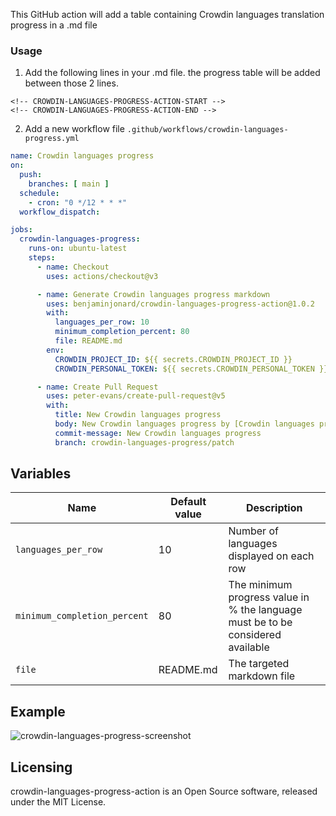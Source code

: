 This GitHub action will add a table containing Crowdin languages translation progress in a .md file

### Usage

1. Add the following lines in your .md file. the progress table will be added between those 2 lines.
```
<!-- CROWDIN-LANGUAGES-PROGRESS-ACTION-START -->
<!-- CROWDIN-LANGUAGES-PROGRESS-ACTION-END -->
```

2. Add a new workflow file `.github/workflows/crowdin-languages-progress.yml`

```yaml
name: Crowdin languages progress
on:
  push:
    branches: [ main ]
  schedule:
    - cron: "0 */12 * * *"
  workflow_dispatch:

jobs:
  crowdin-languages-progress:
    runs-on: ubuntu-latest
    steps:
      - name: Checkout
        uses: actions/checkout@v3

      - name: Generate Crowdin languages progress markdown
        uses: benjaminjonard/crowdin-languages-progress-action@1.0.2
        with:
          languages_per_row: 10
          minimum_completion_percent: 80
          file: README.md
        env:
          CROWDIN_PROJECT_ID: ${{ secrets.CROWDIN_PROJECT_ID }}
          CROWDIN_PERSONAL_TOKEN: ${{ secrets.CROWDIN_PERSONAL_TOKEN }}

      - name: Create Pull Request
        uses: peter-evans/create-pull-request@v5
        with:
          title: New Crowdin languages progress
          body: New Crowdin languages progress by [Crowdin languages progress](https://github.com/benjaminjonard/crowdin-languages-progress-action) GitHub action
          commit-message: New Crowdin languages progress
          branch: crowdin-languages-progress/patch
```

## Variables

| Name                         | Default value | Description                                                                     |
|------------------------------|---------------|---------------------------------------------------------------------------------|
| `languages_per_row`          | 10            | Number of languages displayed on each row                                       |
| `minimum_completion_percent` | 80            | The minimum progress value in % the language must be to be considered available |
| `file`                       | README.md     | The targeted markdown file                                                      |

## Example

![crowdin-languages-progress-screenshot](https://user-images.githubusercontent.com/20560781/232151800-2981a8d6-86ef-4cbc-874b-c604ff3cf8e6.png)


## Licensing
crowdin-languages-progress-action is an Open Source software, released under the MIT License. 

